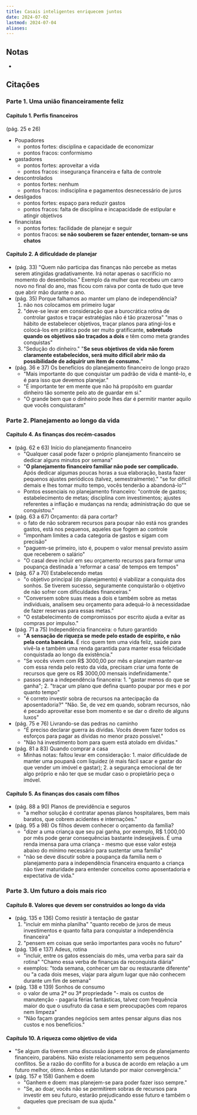 ```yaml
---
title: Casais inteligentes enriquecem juntos
date: 2024-07-02
lastmod: 2024-07-04
aliases:
---
```

## Notas
-

## Citações
### Parte 1. Uma união financeiramente feliz
#### Capitulo 1. Perfis financeiros
(pág. 25 e 26)
- Poupadores
	- pontos fortes: disciplina e capacidade de economizar
	- pontos fracos: conformismo
- gastadores
	- pontos fortes: aproveitar a vida
	- pontos fracos: insegurança financeira e falta de controle
- descontrolados
	- pontos fortes: nenhum
	- pontos fracos: indisciplina e pagamentos desnecessário de juros
- desligados
	- pontos fortes: espaço para reduzir gastos
	- pontos fracos: falta de disciplina e incapacidade de estipular e atingir objetivos
- financistas
	- pontos fortes: facilidade de planejar e seguir
	- pontos fracos: **se não souberem se fazer entender, tornam-se uns chatos**

#### Capitulo 2. A dificuldade de planejar
- (pág. 33) "Quem não participa das finanças não percebe as metas serem atingidas gradativamente. Irá notar apenas o sacrifício no momento do desembolso." Exemplo da mulher que recebeu um carro novo no final do ano, mas ficou com raiva por conta de tudo que teve que abrir mão durante o ano.
- (pág. 35) Porque falhamos ao manter um plano de independência?
	1. não nos colocamos em primeiro lugar
	2. "deve-se levar em consideração que a burocrática rotina de controlar gastos e traçar estratégias não é tão prazerosa" "mas o hábito de estabelecer objetivos, traçar planos para atingi-los e colocá-los em prática pode ser muito gratificante, **sobretudo quando os objetivos são traçados a dois** e têm como meta grandes conquistas"
	3. "Sedução do dinheiro." "**Se seus objetivos de vida não forem claramente estabelecidos, será muito difícil abrir mão da possibilidade de adquirir um item de consumo.**"
- (pág. 36 e 37) Os benefícios do planejamento financeiro de longo prazo
	- "Mais importante do que conquistar um padrão de vida é mantê-lo, e é para isso que devemos planejar."
	- "É importante ter em mente que não há propósito em guardar dinheiro tão somente pelo ato de guardar em si."
	- "O grande bem que o dinheiro pode lhes dar é permitir manter aquilo que vocês conquistaram"

### Parte 2. Planejamento ao longo da vida
#### Capitulo 4. As finanças dos recém-casados
- (pág. 62 e 63) Início do planejamento financeiro
	- "Qualquer casal pode fazer o próprio planejamento financeiro se dedicar alguns minutos por semana"
	- "**O planejamento financeiro familiar não pode ser complicado.** Após dedicar algumas poucas horas a sua elaboração, basta fazer pequenos ajustes periódicos (talvez, semestralmente)." "se for dificil demais e lhes tomar muito tempo, vocês tenderão a abandoná-lo""
	- Pontos essenciais no planejamento financeiro: "controle de gastos; estabelecimento de metas; disciplina com investimentos; ajustes referentes a inflação e mudanças na renda; administração do que se conquistou."
- (pág. 63 a 67) Orçamento: dá para cortar?
	- o fato de não sobrarem recursos para poupar não está nos grandes gastos, está nos pequenos, aqueles que fogem ao controle
	- "imponham limites a cada categoria de gastos e sigam com precisão"
	- "paguem-se primeiro, isto é, poupem o valor mensal previsto assim que receberem o salário"
	- "O casal deve incluir em seu orçamento recursos para formar uma poupança destinada a 'reformar a casa' de tempos em tempos"
- (pág. 67 a 70) Estabelecendo metas
	- "o objetivo principal (do planejamento) é viabilizar a conquista dos sonhos. Se tiverem sucesso, seguramente conquistarão o objetivo de não sofrer com dificuldades financeiras."
	- "Conversem sobre suas meas a dois e também sobre as metas individuais, analisem seu orçamento para adequá-lo à necessidadae de fazer reservas para essas metas."
	- "O estabelecimento de compromissos por escrito ajuda a evitar as compras por impulso."
- (pág. 71 a 75) Independência financeira: o futuro garantido
	- "**A sensação de riqueza se mede pelo estado de espírito, e não pela conta bancária.** É rico quem tem uma vida feliz, saúde para vivê-la e também uma renda garantida para manter essa felicidade conquistada ao longo da existência."
	- "Se vocês vivem com R$ 3000,00 por mês e planejam manter-se com essa renda pelo resto da vida, precisam criar uma fonte de recursos que gere os R$ 3000,00 mensais indefinidamente."
	- passos para a independência financeira: 1. "gastar menos do que se ganha"; 2. "traçar um plano que defina quanto poupar por mes e por quanto tempo"
	- "é correto investir sobra de recursos na antecipação da aposentadoria?" "Não. Se, de vez em quando, sobram recursos, não é pecado aproveitar esse bom momento e se dar o direito de alguns luxos"
- (pág. 75 e 76) Livrando-se das pedras no caminho
	- "É preciso declarar guerra às dívidas. Vocês devem fazer todos os esforços para pagar as dívidas no menor prazo possível."
	- "Não há investimento bom para quem está atolado em dívidas."
- (pág. 81 a 83) Quando comprar a casa
	- Minhas notas: faltou levar em consideração: 1. maior dificuldade de manter uma poupanã com liquidez (é mais fácil sacar e gastar do que vender um imóvel e gastar); 2. a segurança emocional de ter algo próprio e não ter que se mudar caso o propietário peça o imóvel.

#### Capítulo 5. As finanças dos casais com filhos
- (pág. 88 a 90) Planos de previdência e seguros
	- "a melhor solução é contratar apenas planos hospitalares, bem mais baratos, que cobrem acidentes e internações."
- (pág. 95 a 98) Os filhos devem conhecer o orçamento da família?
	- "dizer a uma criança que seu pai ganha, por exemplo, R$ 1.000,00 por mês pode gerar consequências bastante indesejáveis. É uma renda imensa para uma criança - mesmo que esse valor esteja abaixo do mínimo necessário para sustentar uma família"
	- "não se deve discutir sobre a poupança da família nem o planejamento para a independência financeira enquanto a criança não tiver maturidade para entender conceitos como aposentadoria e expectativa de vida."

### Parte 3. Um futuro a dois mais rico
#### Capítulo 8. Valores que devem ser construídos ao longo da vida
- (pág. 135 e 136) Como resistir à tentação de gastar
	1. "incluir em minha planilha" "quanto recebo de juros de meus investimentos e quanto falta para conquistar a independência financeira"
	2. "pensem em coisas que serão importantes para vocês no futuro"
- (pág. 136 e 137) Adeus, rotina
	- "incluir, entre os gatos essenciais do mês, uma verba para sair da rotina" "Chamo essa verba de finanças da reconquista diária"
	- exemplos: "toda semana, conhecer um bar ou restaurante diferente" ou "a cada dois meses, viajar para algum lugar que não conhecem durante um fim de semana"
- (pág. 138 e 139) Sonhos de consumo
	- o valor de uma 2ª ou 3ª propriedade "- mais os custos de manutenção - pagaria férias fantásticas, talvez com frequência maior do que o usufruto da casa e sem preocupações com reparos nem limpeza"
	- "Não façam grandes negócios sem antes pensar alguns dias nos custos e nos benefícios."

#### Capítulo 10. A riqueza como objetivo de vida
- "Se algum dia tiverem uma discussão áspera por erros de planejamento financeiro, parabéns. Não existe relacionamento sem pequenos conflitos. Se a razão do conflito for a busca de acordo em relação a um futuro melhor, ótimo. Ambos estão lutando por maior convergência."
- (pág. 157 e 158) Ganhem e doem
	- "Ganhem e doem: mas planejem-se para poder fazer isso sempre."
	- "Se, ao doar, vocês não se permitirem sobras de recursos para investir em seu futuro, estarão prejudicando esse futuro e também o daqueles que precisam de sua ajuda."
	-
